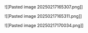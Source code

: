 ![[Pasted image 20250217165307.png]]

![[Pasted image 20250217165311.png]]

![[Pasted image 20250217170034.png]]